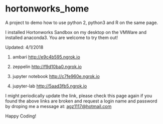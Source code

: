# hortonworks_home


A project to demo how to use python 2, python3 and R on the same page. 

I installed Hortonworks Sandbox on my desktop on the VMWare and installed anaconda3. You are welcome to try them out!


Updated: 4/1/2018

1) ambari 
http://e9c4b595.ngrok.io

2) zeppelin 
http://f9d10ba0.ngrok.io

3) jupyter notebook
http://c7fe960e.ngrok.io

4) jupyter-lab 
http://5aad3fb5.ngrok.io

I might periodically update the link, please check this page again if you found the above links are broken and request a login name and password by droping me a message at: agz1117@hotmail.com

Happy Coding!



